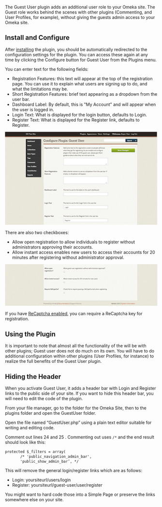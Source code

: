 The Guest User plugin adds an additional user role to your Omeka site. The Guest role works behind the scenes with other plugins (Commenting, and User Profiles, for example), without giving the guests admin access to your Omeka site.

Install and Configure
-----------------------------------------------------------------
After  [installing](../Admin/Adding_and_Managing_Plugins.md) the plugin, you should be automatically redirected to the configuration settings for the plugin. You can access these again at any time by clicking the Configure button for Guest User from the Plugins menu.

You can enter text for the following fields:

-   Registration Features: this text will appear at the top of the registration page. You can use it to explain what users are signing up to do, and what the limitations may be.
-   Short Registration Features: brief text appearing as a dropdown from the user bar.
-   Dashboard Label: By default, this is "My Account" and will appear when the user is logged in.
-   Login Text: What is displayed for the login button, defaults to Login.
-   Register Text: What is displayed for the Register link, defaults to Register.

![Settings described above](../doc_files/plugin_images/GUConfig1.png)

There are also two checkboxes:

-   Allow open registration to allow individuals to register without administrators approving their accounts.
-   Allow instant access enables new users to access their accounts for 20 minutes after registering without administrator approval.

![Checkboxes described above, neither checked](../doc_files/plugin_images/GUConfig2.png)

If you have [ReCaptcha enabled](../Admin/Settings/ReCaptcha.md), you can require a ReCaptcha key for registration.

Using the Plugin
-----------------------------------------------------------------
It is important to note that almost all the functionality of the will be with other plugins; Guest user does not do much on its own. You will have to do additional configuration within other plugins (User Profiles, for instance) to realize the full benefits of the Guest User plugin.

Hiding the Header
-------------------------
When you activate Guest User, it adds a header bar with Login and Register links to the public side of your site. If you want to hide this header bar, you will need to edit the code of the plugin.

From your file manager, go to the folder for the Omeka Site, then to the plugins folder and open the GuestUser folder.

Open the file named “GuestUser.php” using a plain text editor suitable for writing and editing code.

Comment out lines 24 and 25 . Commenting out uses `/*` and the end result should look like this: 

```
protected $_filters = array(
       /* 'public_navigation_admin_bar',
       'public_show_admin_bar’, */
```

This will remove the general login/register links which are as follows:  
 
- Login: yoursiteurl/users/login 
- Register: yoursiteurl/guest-user/user/register

You might want to hard code those into a Simple Page or preserve the links somewhere else on your site.
